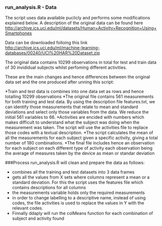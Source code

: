 ### run_analysis.R - Data 

The script uses data available puclicly and performs some modifications explained below.
A description of the original data can be found here http://archive.ics.uci.edu/ml/datasets/Human+Activity+Recognition+Using+Smartphones

Data can be downloaded folloing this link http://archive.ics.uci.edu/ml/machine-learning-databases/00240/UCI%20HAR%20Dataset.zip

The original data contains 10299 observations in total for test and train data of 30 invididual subjects whilst perfoming different activities. 

These are the main changes and hence differences between the original data set and the one produced after unning this script:

*Train and test data is combines into one data set as rows and hence totalling 10299 observations
*The original file contains 561 measurements for both training and test data. By using the description file features.txt, we can identify those measurements that relate to mean and standard deviations and select only those variables from the data. We reduce the initial 561 variables to 66.
*Activities are encided with numbers which makes difficult to understand what the subject was doing when the measurement was taken. The script will use the activities file to replace those codes with a textual description.
*The script calculates the mean of all the measurements for each subject given a specific activity, giving a total number of 180 combinations. 
*The final file includes hence an observation for each subject on each different type of activity each observation being the average of measures taken by the device as mean or standar deviation



###Process
run_analysis.R will clean and prepare the data as follows:
* combines all the training and test datasets into 3 data frames
* gets all the values from X sets where columns represent a mean or a standard deviation. For this the script uses the features file which contains descriptions for all columns 
* the measurements variable holds only the required measurements 
* in order to change labelling to a descriptive name, instead of using codes, the file activities is used to replace the values in Y with the relevant codes.
* Finnally ddaply will run the colMeans function for each combination of subject and activity found 



